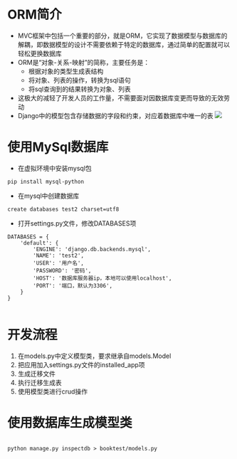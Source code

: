 # ORM简介

- MVC框架中包括一个重要的部分，就是ORM，它实现了数据模型与数据库的解耦，即数据模型的设计不需要依赖于特定的数据库，通过简单的配置就可以轻松更换数据库
- ORM是“对象-关系-映射”的简称，主要任务是：
  - 根据对象的类型生成表结构
  - 将对象、列表的操作，转换为sql语句
  - 将sql查询到的结果转换为对象、列表
- 这极大的减轻了开发人员的工作量，不需要面对因数据库变更而导致的无效劳动
- Django中的模型包含存储数据的字段和约束，对应着数据库中唯一的表
  ![](/assets/orm.png)

# 使用MySql数据库

- 在虚拟环境中安装mysql包

```
pip install mysql-python

```

- 在mysql中创建数据库

```
create databases test2 charset=utf8
```


- 打开settings.py文件，修改DATABASES项


```
DATABASES = {
    'default': {
        'ENGINE': 'django.db.backends.mysql',
        'NAME': 'test2',
        'USER': '用户名',
        'PASSWORD': '密码',
        'HOST': '数据库服务器ip，本地可以使用localhost',
        'PORT': '端口，默认为3306',
    }
}


```


# 开发流程

1. 在models.py中定义模型类，要求继承自models.Model
2. 把应用加入settings.py文件的installed_app项
3. 生成迁移文件
4. 执行迁移生成表
5. 使用模型类进行crud操作

# 使用数据库生成模型类


```

python manage.py inspectdb > booktest/models.py
```


